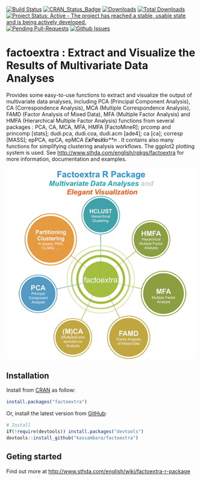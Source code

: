 [![Build Status](https://api.travis-ci.org/kassambara/factoextra.png)](https://travis-ci.org/kassambara/factoextra) [![CRAN\_Status\_Badge](http://www.r-pkg.org/badges/version/factoextra)](https://cran.r-project.org/package=factoextra) [![Downloads](http://cranlogs.r-pkg.org/badges/factoextra)](https://cran.r-project.org/package=factoextra) [![Total Downloads](http://cranlogs.r-pkg.org/badges/grand-total/factoextra?color=orange)](http://cranlogs.r-pkg.org/badges/grand-total/factoextra) [![Project Status: Active - The project has reached a stable, usable state and is being actively developed.](http://www.repostatus.org/badges/latest/active.svg)](http://www.repostatus.org/#active) [![Pending Pull-Requests](http://githubbadges.herokuapp.com/kassambara/factoextra/pulls.svg?style=flat)](https://github.com/kassambara/factoextra/pulls) [![Github Issues](http://githubbadges.herokuapp.com/kassambara/factoextra/issues.svg)](https://github.com/kassambara/factoextra/issues)

factoextra : Extract and Visualize the Results of Multivariate Data Analyses
============================================================================

Provides some easy-to-use functions to extract and visualize the output of multivariate data analyses, including PCA (Principal Component Analysis), CA (Correspondence Analysis), MCA (Multiple Correspondence Analysis), FAMD (Factor Analysis of Mixed Data), MFA (Multiple Factor Analysis) and HMFA (Hierarchical Multiple Factor Analysis) functions from several packages : PCA, CA, MCA, MFA, HMFA \[FactoMineR\]; prcomp and princomp \[stats\]; dudi.pca, dudi.coa, dudi.acm \[ade4\]; ca \[ca\]; corresp \[MASS\]; epPCA, epCA, epMCA
*E**x**P**o**s**i**t**i**o**n*
. It contains also many functions for simplifying clustering analysis workflows. The ggplot2 plotting system is used. See <http://www.sthda.com/english/rpkgs/factoextra> for more information, documentation and examples.

![factoextra R package](factoextra-r-package.png)

Installation
------------

Install from [CRAN](https://cran.r-project.org/package=factoextra) as follow:

``` r
install.packages("factoextra")
```

Or, install the latest version from [GitHub](https://github.com/kassambara/factoextra):

``` r
# Install
if(!require(devtools)) install.packages("devtools")
devtools::install_github("kassambara/factoextra")
```

Geting started
--------------

Find out more at <http://www.sthda.com/english/wiki/factoextra-r-package>

